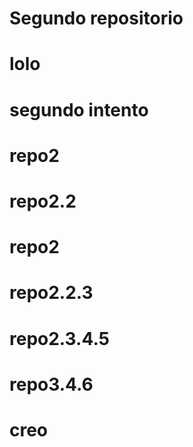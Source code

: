 # Segundo repositorio
 # lolo 
 # segundo intento 
 # repo2 
 # repo2.2 
 # repo2 
 # repo2.2.3 
 # repo2.3.4.5 
 # repo3.4.6 
 # creo 
